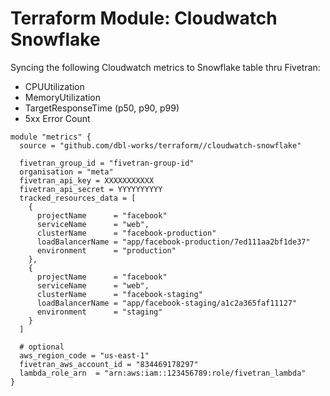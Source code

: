 # Terraform Module: Cloudwatch Snowflake

Syncing the following Cloudwatch metrics to Snowflake table thru Fivetran:

- CPUUtilization
- MemoryUtilization
- TargetResponseTime (p50, p90, p99)
- 5xx Error Count

```
module "metrics" {
  source = "github.com/dbl-works/terraform//cloudwatch-snowflake"

  fivetran_group_id = "fivetran-group-id"
  organisation = "meta"
  fivetran_api_key = XXXXXXXXXXX
  fivetran_api_secret = YYYYYYYYYY
  tracked_resources_data = [
    {
      projectName      = "facebook"
      serviceName      = "web",
      clusterName      = "facebook-production"
      loadBalancerName = "app/facebook-production/7ed111aa2bf1de37"
      environment      = "production"
    },
    {
      projectName      = "facebook"
      serviceName      = "web",
      clusterName      = "facebook-staging"
      loadBalancerName = "app/facebook-staging/a1c2a365faf11127"
      environment      = "staging"
    }
  ]

  # optional
  aws_region_code = "us-east-1"
  fivetran_aws_account_id = "834469178297"
  lambda_role_arn  = "arn:aws:iam::123456789:role/fivetran_lambda"
}
```

